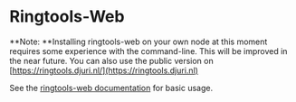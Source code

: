 # Ringtools-Web

**Note: **Installing ringtools-web on your own node at this moment requires some experience with the command-line. This will be improved in the near future. You can also use the public version on [https://ringtools.djuri.nl/](https://ringtools.djuri.nl)

See the [ringtools-web documentation](https://dsbaars.gitbook.io/ringtools-web/basic-usage) for basic usage.

